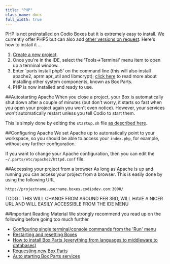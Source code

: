 ```yaml
---
title: "PHP"
class_name: docs
full_width: true
---
```


PHP is not preinstalled on Codio Boxes but it is extremely easy to install. We currently offer PHP5 but can also add [other versions on request](/docs/boxes/request-language). Here's how to install it ...

1. [Create a new project](/docs/console/creating).
1. Once you're in the IDE, select the 'Tools->Terminal' menu item to open up a terminal window.
1. Enter `parts install php5' on the command line (this will also install apache2, aprm apr_util and libmcrypt); [click here](/docs/boxes/box-parts) to read more about installing other system components, known as Box Parts.
1. PHP is now installed and ready to use.

##Autostarting Apache
When you close a project, your Box is automatically shut down after a couple of minutes (but don't worry, it starts so fast when you open your project again you won't even notice). However, your services won't automatically restart unless you tell Codio to start them.

This is simply done by editing the `startup.sh` file [as described here](/docs/boxes/startup).

##Configuring Apache
We set Apache up to automatically point to your workspace, so you should be able to access your `index.php`, for example, without any further configuration.

If you want to change your Apache configuration, then you can edit the `~/.parts/etc/apache2/httpd.conf` file.

##Accessing your project from a browser
As long as Apache is up and running you can access your project from a browser. This is easily done by using the following URL 

`http://projectname.username.boxes.codiodev.com:3000/`

TODO : THIS WILL CHANGE FROM AROUND FEB 3RD, WILL HAVE A NICER URL AND WILL EASILY ACCESSIBLE FROM THE IDE MENU 

##Important Reading Material
We strongly recommend you read up on the following before going too much further

- [Configuring single terminal/console commands from the 'Run' menu](/docs/boxes/run)
- [Restarting and resetting Boxes](/docs/boxes/restart-reset)
- [How to install Box Parts (everything from languages to middleware to databases)](/docs/boxes/box-parts)
- [Requesting new Box Parts](/docs/boxes/request-language)
- [Auto starting Box Parts services](/docs/boxes/startup)

